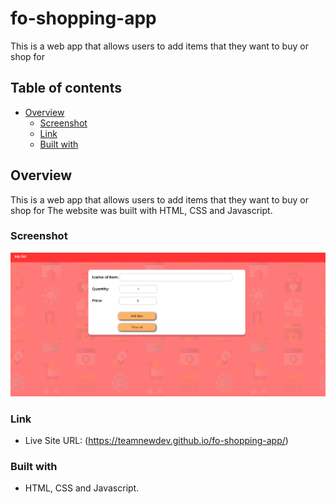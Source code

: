 # fo-shopping-app

This is a web app that allows users to add items that they want to buy or shop for

## Table of contents

- [Overview](#overview)
  - [Screenshot](#screenshot)
  - [Link](#link)
  - [Built with](#built-with)

## Overview
This is a web app that allows users to add items that they want to buy or shop for
The website was built with HTML, CSS and Javascript.

### Screenshot

![](https://github.com/teamNewDev/fo-shopping-app/blob/master/shopping-app-screenshot.PNG)

### Link
- Live Site URL: (https://teamnewdev.github.io/fo-shopping-app/)

### Built with

- HTML, CSS and Javascript.

